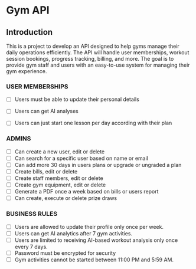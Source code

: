# Gym API

## Introduction
This is a project to develop an API designed to help gyms manage their daily operations efficiently. The API will handle user memberships, workout session bookings, progress tracking, billing, and more. The goal is to provide gym staff and users with an easy-to-use system for managing their gym experience.

### USER MEMBERSHIPS
- [ ] Users must be able to update their personal details 
- [ ] Users can get AI analyses
- [ ] Users can just start one lesson per day according with their plan


### ADMINS
- [ ] Can create a new user, edit or delete
- [ ] Can search for a specific user based on name or email
- [ ] Can add more 30 days in users plans or upgrade or ungraded a plan
- [ ] Create bills, edit or delete
- [ ] Create staff members, edit or delete
- [ ] Create gym equipment, edit or delete
- [ ] Generate a PDF once a week based on bills or users report
- [ ] Can create, execute or delete prize draws

### BUSINESS RULES
- [ ] Users are allowed to update their profile only once per week.
- [ ] Users can get AI analytics after 7 gym activities.
- [ ] Users are limited to receiving AI-based workout analysis only once every 7 days.
- [ ] Password must be encrypted for security
- [ ] Gym activities cannot be started between 11:00 PM and 5:59 AM.
